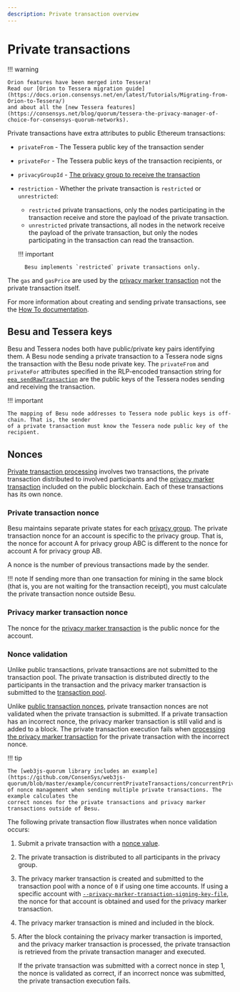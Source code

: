 ```yaml
---
description: Private transaction overview
---
```


# Private transactions

!!! warning

    Orion features have been merged into Tessera!
    Read our [Orion to Tessera migration guide](https://docs.orion.consensys.net/en/latest/Tutorials/Migrating-from-Orion-to-Tessera/)
    and about all the [new Tessera features](https://consensys.net/blog/quorum/tessera-the-privacy-manager-of-choice-for-consensys-quorum-networks).

Private transactions have extra attributes to public Ethereum transactions:

* `privateFrom` - The Tessera public key of the transaction sender
* `privateFor` - The Tessera public keys of the transaction recipients, or
* `privacyGroupId` - [The privacy group to receive the transaction](Privacy-Groups.md)
* `restriction` - Whether the private transaction is `restricted` or `unrestricted`:
    * `restricted` private transactions, only the nodes participating in the transaction receive
      and store the payload of the private transaction.
    * `unrestricted` private transactions, all nodes in the network receive the payload of the
      private transaction, but only the nodes participating in the transaction can read the
      transaction.

    !!! important

        Besu implements `restricted` private transactions only.

The `gas` and `gasPrice` are used by the [privacy marker transaction] not the private
transaction itself.

For more information about creating and sending private transactions, see the
[How To documentation](../../HowTo/Send-Transactions/Creating-Sending-Private-Transactions.md).

## Besu and Tessera keys

Besu and Tessera nodes both have public/private key pairs identifying them. A Besu node sending a
private transaction to a Tessera node signs the transaction with the Besu node private key. The
`privateFrom` and `privateFor` attributes specified in the RLP-encoded transaction string for
[`eea_sendRawTransaction`](../../Reference/API-Methods.md#eea_sendrawtransaction) are the public
keys of the Tessera nodes sending and receiving the transaction.

!!! important

    The mapping of Besu node addresses to Tessera node public keys is off-chain. That is, the sender
    of a private transaction must know the Tessera node public key of the recipient.

## Nonces

[Private transaction processing](../../Concepts/Privacy/Private-Transaction-Processing.md) involves
two transactions, the private transaction distributed to involved participants and the
[privacy marker transaction] included on the public blockchain. Each of these transactions has
its own nonce.

### Private transaction nonce

Besu maintains separate private states for each
[privacy group](../../Concepts/Privacy/Privacy-Groups.md). The private transaction nonce for an
account is specific to the privacy group. That is, the nonce for account A for privacy group ABC is
different to the nonce for account A for privacy group AB.

A nonce is the number of previous transactions made by the sender.

!!! note
    If sending more than one transaction for mining in the same block (that is, you are not waiting
    for the transaction receipt), you must calculate the private transaction nonce outside Besu.

### Privacy marker transaction nonce

The nonce for the [privacy marker transaction] is the public nonce for the account.

### Nonce validation

Unlike public transactions, private transactions are not submitted to the transaction pool. The private
transaction is distributed directly to the participants in the transaction and the privacy marker
transaction is submitted to the [transaction pool](../Transactions/Transaction-Pool.md).

Unlike [public transaction nonces](../Transactions/Transaction-Validation.md), private transaction
nonces are not validated when the private transaction is submitted. If a private transaction has an
incorrect nonce, the privacy marker transaction is still valid and is added to a block.
The private transaction execution fails when [processing the privacy marker transaction](../Privacy/Private-Transaction-Processing.md)
for the private transaction with the incorrect nonce.

!!! tip

    The [web3js-quorum library includes an example](https://github.com/ConsenSys/web3js-quorum/blob/master/example/concurrentPrivateTransactions/concurrentPrivateTransactions.js)
    of nonce management when sending multiple private transactions. The example calculates the
    correct nonces for the private transactions and privacy marker transactions outside of Besu.

The following private transaction flow illustrates when nonce validation occurs:

1. Submit a private transaction with a [nonce value](#private-transaction-nonce).
1. The private transaction is distributed to all participants in the privacy group.
1. The privacy marker transaction is created and submitted to the transaction pool with a nonce of `0`
    if using one time accounts. If using a specific account with
    [`--privacy-marker-transaction-signing-key-file`](../../Reference/CLI/CLI-Syntax.md#privacy-marker-transaction-signing-key-file), the
    nonce for that account is obtained and used for the privacy marker transaction.
1. The privacy marker transaction is mined and included in the block.
1. After the block containing the privacy marker transaction is imported, and the privacy marker
    transaction is processed, the private transaction is retrieved from the private transaction manager
    and executed.

    If the private transaction was submitted with a correct nonce in step 1, the nonce is
    validated as correct, if an incorrect nonce was submitted, the private transaction execution
    fails.

<!-- links ---->
[privacy marker transaction]: ../../Concepts/Privacy/Private-Transaction-Processing.md
